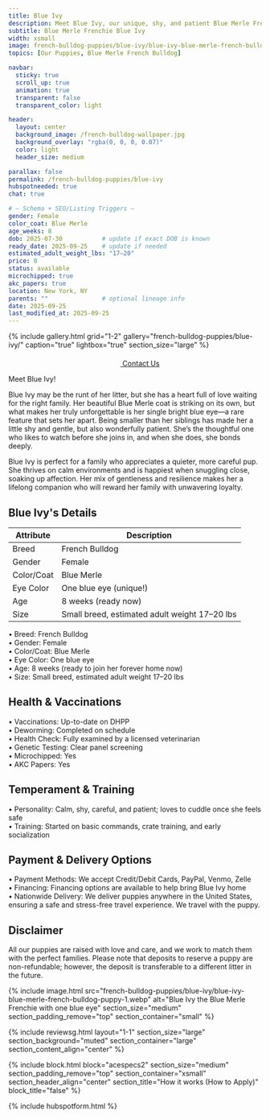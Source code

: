 ```yaml
---
title: Blue Ivy
description: Meet Blue Ivy, our unique, shy, and patient Blue Merle French Bulldog puppy with one dazzling blue eye.
subtitle: Blue Merle Frenchie Blue Ivy
width: xsmall
image: french-bulldog-puppies/blue-ivy/blue-ivy-blue-merle-french-bulldog-puppy-1.webp
topics: [Our Puppies, Blue Merle French Bulldog]

navbar:
  sticky: true
  scroll_up: true
  animation: true
  transparent: false
  transparent_color: light

header:
  layout: center
  background_image: /french-bulldog-wallpaper.jpg
  background_overlay: "rgba(0, 0, 0, 0.07)"
  color: light
  header_size: medium

parallax: false
permalink: /french-bulldog-puppies/blue-ivy
hubspotneeded: true
chat: true

# — Schema + SEO/Listing Triggers —
gender: Female
color_coat: Blue Merle
age_weeks: 8
dob: 2025-07-30           # update if exact DOB is known
ready_date: 2025-09-25    # update if needed
estimated_adult_weight_lbs: "17–20"
price: 0
status: available
microchipped: true
akc_papers: true
location: New York, NY
parents: ""               # optional lineage info
date: 2025-09-25
last_modified_at: 2025-09-25
---
```


{% include gallery.html
grid="1-2"
gallery="french-bulldog-puppies/blue-ivy/"
caption="true"
lightbox="true"
section_size="large"
%}

<center><a class="uk-button uk-button-danger uk-border-pill uk-button-xlarge my-border-rounded" href="tel:212-739-0182">
    <span data-uk-icon="phone" class="uk-icon">
        <svg width="20" height="20" viewBox="0 0 20 20" xmlns="http://www.w3.org/2000/svg"></svg>
    </span>
    Contact Us
</a>
</center>

Meet Blue Ivy!  

Blue Ivy may be the runt of her litter, but she has a heart full of love waiting for the right family. Her beautiful Blue Merle coat is striking on its own, but what makes her truly unforgettable is her single bright blue eye—a rare feature that sets her apart. Being smaller than her siblings has made her a little shy and gentle, but also wonderfully patient. She’s the thoughtful one who likes to watch before she joins in, and when she does, she bonds deeply.  

Blue Ivy is perfect for a family who appreciates a quieter, more careful pup. She thrives on calm environments and is happiest when snuggling close, soaking up affection. Her mix of gentleness and resilience makes her a lifelong companion who will reward her family with unwavering loyalty.  

## Blue Ivy's Details

| Attribute       | Description                                  |
| --------------- | -------------------------------------------- |
| Breed           | French Bulldog                               |
| Gender          | Female                                       |
| Color/Coat      | Blue Merle                                   |
| Eye Color       | One blue eye (unique!)                       |
| Age             | 8 weeks (ready now)                          |
| Size            | Small breed, estimated adult weight 17–20 lbs |

  • Breed: French Bulldog  
  • Gender: Female  
  • Color/Coat: Blue Merle  
  • Eye Color: One blue eye  
  • Age: 8 weeks (ready to join her forever home now)  
  • Size: Small breed, estimated adult weight 17–20 lbs  

## Health & Vaccinations

  • Vaccinations: Up-to-date on DHPP  
  • Deworming: Completed on schedule  
  • Health Check: Fully examined by a licensed veterinarian  
  • Genetic Testing: Clear panel screening  
  • Microchipped: Yes  
  • AKC Papers: Yes  

## Temperament & Training

  • Personality: Calm, shy, careful, and patient; loves to cuddle once she feels safe  
  • Training: Started on basic commands, crate training, and early socialization  

## Payment & Delivery Options

  • Payment Methods: We accept Credit/Debit Cards, PayPal, Venmo, Zelle  
  • Financing: Financing options are available to help bring Blue Ivy home  
  • Nationwide Delivery: We deliver puppies anywhere in the United States, ensuring a safe and stress-free travel experience. We travel with the puppy.  

## Disclaimer

All our puppies are raised with love and care, and we work to match them with the perfect families. Please note that deposits to reserve a puppy are non-refundable; however, the deposit is transferable to a different litter in the future.  

{% include image.html
src="french-bulldog-puppies/blue-ivy/blue-ivy-blue-merle-french-bulldog-puppy-1.webp"
alt="Blue Ivy the Blue Merle Frenchie with one blue eye"
section_size="medium"
section_padding_remove="top"
section_container="small"
%}

{% include reviewsg.html
layout="1-1"
section_size="large"
section_background="muted"
section_container="large"
section_content_align="center"
%}

{% include block.html
block="acespecs2"
section_size="medium"
section_padding_remove="top"
section_container="xsmall"
section_header_align="center"
section_title="How it works (How to Apply)"
block_title="false"
%}

{% include hubspotform.html %}

<script type="application/ld+json">
{
  "@context": "https://schema.org/",
  "@type": "Product",
  "name": "Blue Ivy - Blue Merle French Bulldog Puppy",
  "description": "Blue Ivy is our unique and patient Blue Merle French Bulldog puppy. She has one dazzling blue eye and a calm, thoughtful personality, making her a perfect companion for a loving family.",
  "image": [
    "https://ethicalfrenchie.com/assets/img/french-bulldog-puppies/blue-ivy/blue-ivy-blue-merle-french-bulldog-puppy-1.webp",
    "https://ethicalfrenchie.com/assets/img/french-bulldog-puppies/blue-ivy/blue-ivy-blue-merle-french-bulldog-puppy-2.webp",
    "https://ethicalfrenchie.com/assets/img/french-bulldog-puppies/blue-ivy/blue-ivy-blue-merle-french-bulldog-puppy-3.webp",
    "https://ethicalfrenchie.com/assets/img/french-bulldog-puppies/blue-ivy/blue-ivy-blue-merle-french-bulldog-puppy-4.webp"
  ],
  "sku": "blue-ivy-2025",
  "brand": {
    "@type": "Organization",
    "name": "Ethical Frenchie"
  },
  "species": "Canis lupus familiaris",
  "additionalProperty": [
    { "@type": "PropertyValue", "name": "Breed", "value": "French Bulldog" },
    { "@type": "PropertyValue", "name": "Gender", "value": "Female" },
    { "@type": "PropertyValue", "name": "Color/Coat", "value": "Blue Merle" },
    { "@type": "PropertyValue", "name": "Eye Color", "value": "One blue eye" },
    { "@type": "PropertyValue", "name": "Age", "value": "8 weeks" },
    { "@type": "PropertyValue", "name": "Estimated Adult Weight", "value": "17–20 lbs" },
    { "@type": "PropertyValue", "name": "Microchipped", "value": "Yes" },
    { "@type": "PropertyValue", "name": "AKC Papers", "value": "Yes" }
  ],
  "offers": {
    "@type": "Offer",
    "url": "https://ethicalfrenchie.com/french-bulldog-puppies/blue-ivy",
    "priceCurrency": "USD",
    "price": "0",
    "availability": "https://schema.org/InStock"
  }
}
</script>
